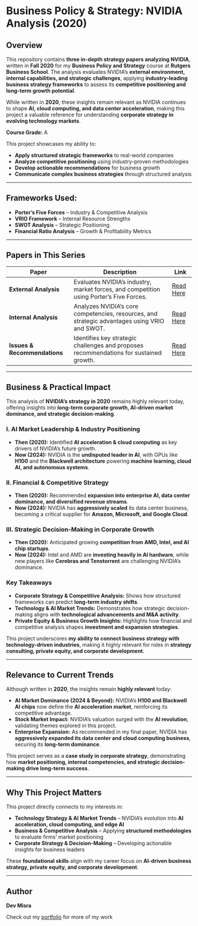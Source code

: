 # Business Policy & Strategy: NVIDIA Analysis (2020)

## Overview
This repository contains **three in-depth strategy papers analyzing NVIDIA**, written in **Fall 2020** for my **Business Policy and Strategy** course at **Rutgers Business School**. The analysis evaluates NVIDIA’s **external environment, internal capabilities, and strategic challenges**, applying **industry-leading business strategy frameworks** to assess its **competitive positioning and long-term growth potential**.

While written in **2020**, these insights remain relevant as NVIDIA continues to shape **AI, cloud computing, and data center acceleration**, making this project a valuable reference for understanding **corporate strategy in evolving technology markets**.

**Course Grade:** A  

This project showcases my ability to:

- **Apply structured strategic frameworks** to real-world companies  
- **Analyze competitive positioning** using industry-proven methodologies  
- **Develop actionable recommendations** for business growth  
- **Communicate complex business strategies** through structured analysis  

---

## Frameworks Used:
- **Porter’s Five Forces** – Industry & Competitive Analysis  
- **VRIO Framework** – Internal Resource Strengths  
- **SWOT Analysis** – Strategic Positioning  
- **Financial Ratio Analysis** – Growth & Profitability Metrics   

---

## Papers in This Series

| Paper | Description | Link |
|-------|------------|------|
| **External Analysis** | Evaluates NVIDIA’s industry, market forces, and competition using Porter’s Five Forces. | [Read Here](https://github.com/31-DM/31-DM.github.io/blob/master/assets/Work/School/Undergrad/Papers/BPS/Papers/NVIDIA%20External%20Analysis.pdf) |
| **Internal Analysis** | Analyzes NVIDIA’s core competencies, resources, and strategic advantages using VRIO and SWOT. | [Read Here](https://github.com/31-DM/31-DM.github.io/blob/master/assets/Work/School/Undergrad/Papers/BPS/Papers/NVIDIA%20Internal%20Analysis.pdf) |
| **Issues & Recommendations** | Identifies key strategic challenges and proposes recommendations for sustained growth. | [Read Here](https://github.com/31-DM/31-DM.github.io/blob/master/assets/Work/School/Undergrad/Papers/BPS/Papers/NVIDIA%20Issues%20and%20Recommendations.pdf) |

---

## Business & Practical Impact

This analysis of **NVIDIA’s strategy in 2020** remains highly relevant today, offering insights into **long-term corporate growth, AI-driven market dominance, and strategic decision-making**.

### **I. AI Market Leadership & Industry Positioning**
- **Then (2020):** Identified **AI acceleration & cloud computing** as key drivers of NVIDIA’s future growth.
- **Now (2024):** NVIDIA is the **undisputed leader in AI**, with GPUs like **H100** and the **Blackwell architecture** powering **machine learning, cloud AI, and autonomous systems**.

### **II. Financial & Competitive Strategy**
- **Then (2020):** Recommended **expansion into enterprise AI, data center dominance, and diversified revenue streams**.
- **Now (2024):** NVIDIA has **aggressively scaled** its data center business, becoming a critical supplier for **Amazon, Microsoft, and Google Cloud**.

### **III. Strategic Decision-Making in Corporate Growth**
- **Then (2020):** Anticipated growing **competition from AMD, Intel, and AI chip startups**.
- **Now (2024):** Intel and AMD are **investing heavily in AI hardware**, while new players like **Cerebras and Tenstorrent** are challenging NVIDIA’s dominance.

### **Key Takeaways**
- **Corporate Strategy & Competitive Analysis:** Shows how structured frameworks can predict **long-term industry shifts**.
- **Technology & AI Market Trends:** Demonstrates how strategic decision-making aligns with **technological advancements and M&A activity**.
- **Private Equity & Business Growth Insights:** Highlights how financial and competitive analysis shapes **investment and expansion strategies**.

This project underscores **my ability to connect business strategy with technology-driven industries**, making it highly relevant for roles in **strategy consulting, private equity, and corporate development**.

---

## Relevance to Current Trends
Although written in **2020**, the insights remain **highly relevant** today:
- **AI Market Dominance (2024 & Beyond):** NVIDIA’s **H100 and Blackwell AI chips** now define the **AI acceleration market**, reinforcing its competitive advantage.
- **Stock Market Impact:** NVIDIA’s valuation surged with the **AI revolution**, validating themes explored in this project.
- **Enterprise Expansion:** As recommended in my final paper, NVIDIA has **aggressively expanded its data center and cloud computing business**, securing its **long-term dominance**.

This project serves as a **case study in corporate strategy**, demonstrating how **market positioning, internal competencies, and strategic decision-making drive long-term success**.

---

## Why This Project Matters
This project directly connects to my interests in:
- **Technology Strategy & AI Market Trends** – NVIDIA’s evolution into **AI acceleration, cloud computing, and edge AI**
- **Business & Competitive Analysis** – Applying **structured methodologies** to evaluate firms’ market positioning
- **Corporate Strategy & Decision-Making** – Developing actionable insights for business leaders

These **foundational skills** align with my career focus on **AI-driven business strategy, private equity, and corporate development**.

---

## Author
**Dev Misra**  

Check out my [portfolio](https://31-dm.github.io/) for more of my work
